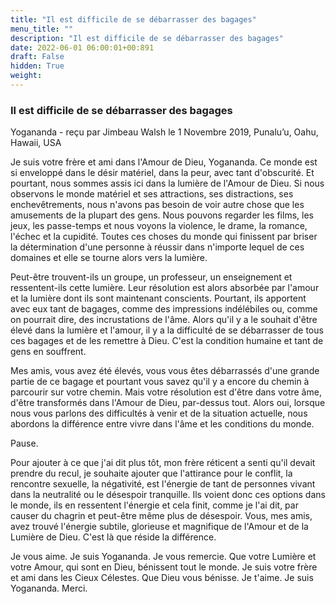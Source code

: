```yaml
---
title: "Il est difficile de se débarrasser des bagages"
menu_title: ""
description: "Il est difficile de se débarrasser des bagages"
date: 2022-06-01 06:00:01+00:891
draft: False
hidden: True
weight:
---
```

### Il est difficile de se débarrasser des bagages

Yogananda - reçu par Jimbeau Walsh le 1 Novembre 2019, Punalu’u, Oahu, Hawaii, USA

Je suis votre frère et ami dans l'Amour de Dieu, Yogananda. Ce monde est si enveloppé dans le désir matériel, dans la peur, avec tant d'obscurité. Et pourtant, nous sommes assis ici dans la lumière de l'Amour de Dieu. Si nous observons le monde matériel et ses attractions, ses distractions, ses enchevêtrements, nous n'avons pas besoin de voir autre chose que les amusements de la plupart des gens. Nous pouvons regarder les films, les jeux, les passe-temps et nous voyons la violence, le drame, la romance, l'échec et la cupidité. Toutes ces choses du monde qui finissent par briser la détermination d'une personne à réussir dans n'importe lequel de ces domaines et elle se tourne alors vers la lumière.

Peut-être trouvent-ils un groupe, un professeur, un enseignement et ressentent-ils cette lumière. Leur résolution est alors absorbée par l'amour et la lumière dont ils sont maintenant conscients. Pourtant, ils apportent avec eux tant de bagages, comme des impressions indélébiles ou, comme on pourrait dire, des incrustations de l'âme. Alors qu'il y a le souhait d'être élevé dans la lumière et l'amour, il y a la difficulté de se débarrasser de tous ces bagages et de les remettre à Dieu. C'est la condition humaine et tant de gens en souffrent.

Mes amis, vous avez été élevés, vous vous êtes débarrassés d'une grande partie de ce bagage et pourtant vous savez qu'il y a encore du chemin à parcourir sur votre chemin. Mais votre résolution est d'être dans votre âme, d'être transformés dans l'Amour de Dieu, par-dessus tout. Alors oui, lorsque nous vous parlons des difficultés à venir et de la situation actuelle, nous abordons la différence entre vivre dans l'âme et les conditions du monde.

Pause.

Pour ajouter à ce que j'ai dit plus tôt, mon frère réticent a senti qu'il devait prendre du recul, je souhaite ajouter que l'attirance pour le conflit, la rencontre sexuelle, la négativité, est l'énergie de tant de personnes vivant dans la neutralité ou le désespoir tranquille. Ils voient donc ces options dans le monde, ils en ressentent l'énergie et cela finit, comme je l'ai dit, par causer du chagrin et peut-être même plus de désespoir. Vous, mes amis, avez trouvé l'énergie subtile, glorieuse et magnifique de l'Amour et de la Lumière de Dieu. C'est là que réside la différence.

Je vous aime. Je suis Yogananda. Je vous remercie. Que votre Lumière et votre Amour, qui sont en Dieu, bénissent tout le monde. Je suis votre frère et ami dans les Cieux Célestes. Que Dieu vous bénisse. Je t'aime. Je suis Yogananda. Merci.



